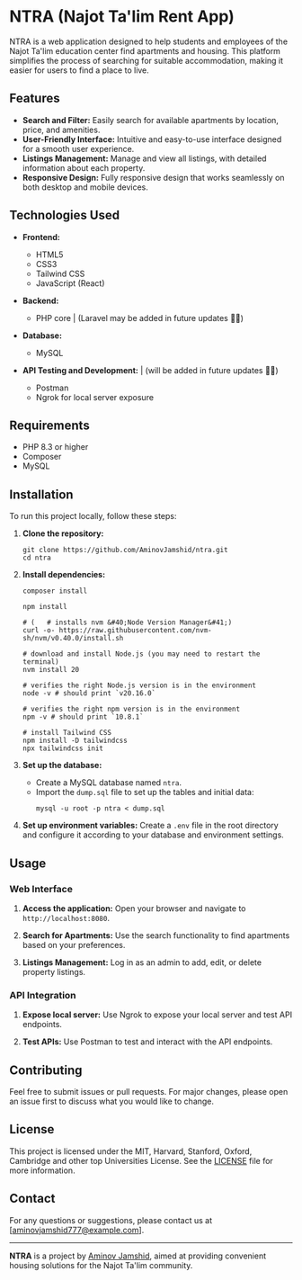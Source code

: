 # NTRA (Najot Ta'lim Rent App)

NTRA is a web application designed to help students and employees of the Najot Ta'lim education center find apartments and housing. This platform simplifies the process of searching for suitable accommodation, making it easier for users to find a place to live.

## Features

- **Search and Filter:** Easily search for available apartments by location, price, and amenities.
- **User-Friendly Interface:** Intuitive and easy-to-use interface designed for a smooth user experience.
- **Listings Management:** Manage and view all listings, with detailed information about each property.
- **Responsive Design:** Fully responsive design that works seamlessly on both desktop and mobile devices.

## Technologies Used

- **Frontend:**    
    - HTML5
    - CSS3
    - Tailwind CSS
    - JavaScript (React)   

- **Backend:**
    - PHP core | (Laravel may be added in future updates 👩‍💻)

- **Database:**
    - MySQL

- **API Testing and Development:**   |   (will be added in future updates 👩‍💻)
    - Postman
    - Ngrok for local server exposure

## Requirements

- PHP 8.3 or higher
- Composer
- MySQL

## Installation

To run this project locally, follow these steps:

1. **Clone the repository:**
    ```shell
    git clone https://github.com/AminovJamshid/ntra.git
    cd ntra
    ```

2. **Install dependencies:**
    ```shell
    composer install
   
    npm install
    
    # (   # installs nvm &#40;Node Version Manager&#41;)
    curl -o- https://raw.githubusercontent.com/nvm-sh/nvm/v0.40.0/install.sh 
    
    # download and install Node.js (you may need to restart the terminal)
    nvm install 20
    
    # verifies the right Node.js version is in the environment
    node -v # should print `v20.16.0`
    
    # verifies the right npm version is in the environment
    npm -v # should print `10.8.1`
   
    # install Tailwind CSS
    npm install -D tailwindcss
    npx tailwindcss init
   
    ```

3. **Set up the database:**
    - Create a MySQL database named `ntra`.
    - Import the `dump.sql` file to set up the tables and initial data:
        ```shell
        mysql -u root -p ntra < dump.sql
        ```

4. **Set up environment variables:**
   Create a `.env` file in the root directory and configure it according to your database and environment settings.


## Usage

### Web Interface

1. **Access the application:**
   Open your browser and navigate to `http://localhost:8080`.

2. **Search for Apartments:**
   Use the search functionality to find apartments based on your preferences.

3. **Listings Management:**
   Log in as an admin to add, edit, or delete property listings.

### API Integration

1. **Expose local server:**
   Use Ngrok to expose your local server and test API endpoints.

2. **Test APIs:**
   Use Postman to test and interact with the API endpoints.

## Contributing

Feel free to submit issues or pull requests. For major changes, please open an issue first to discuss what you would like to change.

## License

This project is licensed under the MIT, Harvard, Stanford, Oxford, Cambridge and other top Universities License. See the [LICENSE](LICENSE) file for more information.

## Contact

For any questions or suggestions, please contact us at [aminovjamshid777@example.com].

---

**NTRA** is a project by [Aminov Jamshid](https://github.com/AminovJamshid), aimed at providing convenient housing solutions for the Najot Ta'lim community.
